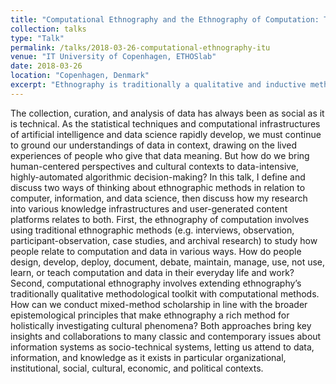 ```yaml
---
title: "Computational Ethnography and the Ethnography of Computation: The Case for Context"
collection: talks
type: "Talk"
permalink: /talks/2018-03-26-computational-ethnography-itu
venue: "IT University of Copenhagen, ETHOSlab"
date: 2018-03-26
location: "Copenhagen, Denmark"
excerpt: "Ethnography is traditionally a qualitative and inductive methodology that is now widely used to holistically investigate people's lived experiences in and across cultures. In this talk, I define and discuss two ways of thinking about the role of ethnographic methods around computation, then discuss how my research relates to both."
---
```


 The collection, curation, and analysis of data has always been as social as it is technical. As the statistical techniques and computational infrastructures of artificial intelligence and data science rapidly develop, we must continue to ground our understandings of data in context, drawing on the lived experiences of people who give that data meaning. But how do we bring human-centered perspectives and cultural contexts to data-intensive, highly-automated algorithmic decision-making? In this talk, I define and discuss two ways of thinking about ethnographic methods in relation to computer, information, and data science, then discuss how my research into various knowledge infrastructures and user-generated content platforms relates to both. First, the ethnography of computation involves using traditional ethnographic methods (e.g. interviews, observation, participant-observation, case studies, and archival research) to study how people relate to computation and data in various ways. How do people design, develop, deploy, document, debate, maintain, manage, use, not use, learn, or teach computation and data in their everyday life and work? Second, computational ethnography involves extending ethnography’s traditionally qualitative methodological toolkit with computational methods. How can we conduct mixed-method scholarship in line with the broader epistemological principles that make ethnography a rich method for holistically investigating cultural phenomena? Both approaches bring key insights and collaborations to many classic and contemporary issues about information systems as socio-technical systems, letting us attend to data, information, and knowledge as it exists in particular organizational, institutional, social, cultural, economic, and political contexts.
